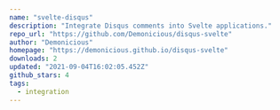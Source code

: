 ```yaml
---
name: "svelte-disqus"
description: "Integrate Disqus comments into Svelte applications."
repo_url: "https://github.com/Demonicious/disqus-svelte"
author: "Demonicious"
homepage: "https://demonicious.github.io/disqus-svelte"
downloads: 2
updated: "2021-09-04T16:02:05.452Z"
github_stars: 4
tags: 
  - integration
---
```

